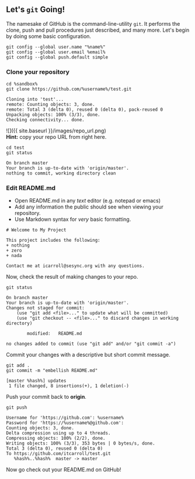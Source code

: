 ---
---

## Let's `git` Going!

The namesake of GitHub is the command-line-utility `git`. It performs the clone, push and pull procedures just described, and many more. Let's begin by doing some basic configuration.

~~~
git config --global user.name "%name%"
git config --global user.email %email%
git config --global push.default simple
~~~

<!--split-->

### Clone your repository

~~~
cd %sandbox%
git clone https://github.com/%username%/test.git
~~~
~~~
Cloning into 'test'...
remote: Counting objects: 3, done.
remote: Total 3 (delta 0), reused 0 (delta 0), pack-reused 0
Unpacking objects: 100% (3/3), done.
Checking connectivity... done.
~~~

![]({{ site.baseurl }}/images/repo_url.png)  
**Hint:** copy your repo URL from right here.

~~~
cd test
git status
~~~
~~~
On branch master
Your branch is up-to-date with 'origin/master'.
nothing to commit, working directory clean
~~~

<!--split-->

### Edit README.md

+ Open README.md in any *text* editor (e.g. notepad or emacs)
+ Add any information the public should see when viewing your repository.
+ Use Markdown syntax for *very* basic formatting.

~~~
# Welcome to My Project

This project includes the following:
+ nothing
+ zero
+ nada

Contact me at icarroll@sesync.org with any questions.
~~~

<!--split-->

Now, check the result of making changes to your repo.

~~~
git status
~~~
~~~
On branch master
Your branch is up-to-date with 'origin/master'.
Changes not staged for commit:
	(use "git add <file>..." to update what will be committed)
	(use "git checkout -- <file>..." to discard changes in working directory)
	
		modified:   README.md
		
no changes added to commit (use "git add" and/or "git commit -a")		
~~~

Commit your changes with a descriptive but short commit message.

~~~
git add .
git commit -m "embellish README.md"
~~~
~~~
[master %hash%] updates
 1 file changed, 8 insertions(+), 1 deletion(-)
~~~

<!--split-->

Push your commit back to **origin**.

~~~
git push
~~~
~~~
Username for 'https://github.com': %username%
Password for 'https://%username%@github.com': 
Counting objects: 3, done.
Delta compression using up to 4 threads.
Compressing objects: 100% (2/2), done.
Writing objects: 100% (3/3), 353 bytes | 0 bytes/s, done.
Total 3 (delta 0), reused 0 (delta 0)
To https://github.com/itcarroll/test.git
   %hash%..%hash%  master -> master
~~~

Now go check out your README.md on GitHub!
